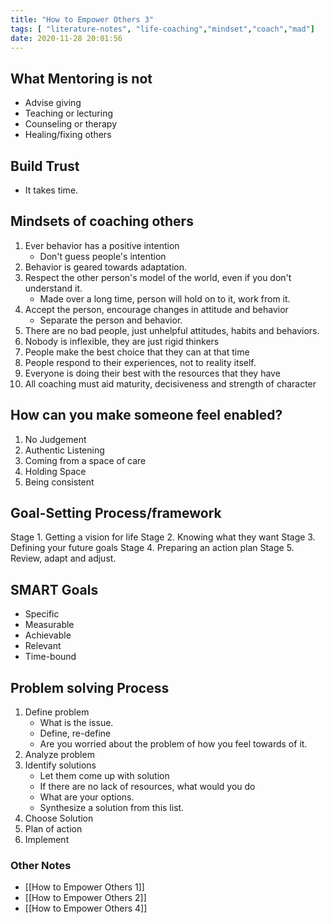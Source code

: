 ```yaml
---
title: "How to Empower Others 3"
tags: [ "literature-notes", "life-coaching","mindset","coach","mad"]
date: 2020-11-28 20:01:56
---
```


## What Mentoring is not
- Advise giving
- Teaching or lecturing
- Counseling or therapy
- Healing/fixing others

## Build Trust

- It takes time.

## Mindsets of coaching others

1. Ever behavior has a positive intention
	- Don't guess people's intention
2. Behavior is geared towards adaptation.
3. Respect the other person's model of the world, even if you don't understand it.
	- Made over a long time, person will hold on to it, work from it.
4. Accept the person, encourage changes in attitude and behavior
	- Separate the person and behavior.
5. There are no bad people, just unhelpful attitudes, habits and behaviors.
6. Nobody is inflexible, they are just rigid thinkers
7. People make the best choice that they can at that time
8. People respond to their experiences, not to reality itself.
9. Everyone is doing their best with the resources that they have
10. All coaching must aid maturity, decisiveness and strength of character

## How can you make someone feel enabled?

1. No Judgement
2. Authentic Listening
3. Coming from a space of care
4. Holding Space
5. Being consistent

## Goal-Setting Process/framework
Stage 1. Getting a vision for life
Stage 2. Knowing what they want
Stage 3. Defining your future goals
Stage 4. Preparing an action plan
Stage 5. Review, adapt and adjust.

## SMART Goals
- Specific
- Measurable
- Achievable
- Relevant
- Time-bound

## Problem solving Process

1. Define problem
	- What is the issue. 
	- Define, re-define
	- Are you worried about the problem of how you feel towards of it.
2. Analyze problem
3. Identify solutions
	- Let them come up with solution
	- If there are no lack of resources, what would you do
	- What are your options.
	- Synthesize a solution from this list.
4. Choose Solution
5. Plan of action
6. Implement


### Other Notes

- [[How to Empower Others 1]]
- [[How to Empower Others 2]]
- [[How to Empower Others 4]]

